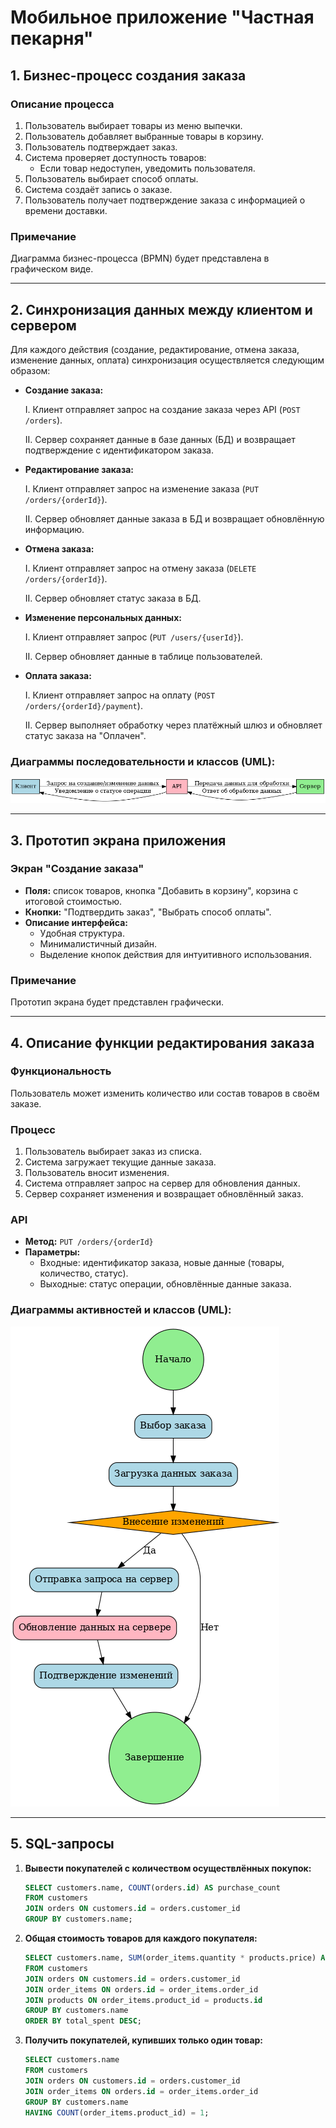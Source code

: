 # Мобильное приложение "Частная пекарня"

## 1. Бизнес-процесс создания заказа

### Описание процесса

1. Пользователь выбирает товары из меню выпечки.
2. Пользователь добавляет выбранные товары в корзину.
3. Пользователь подтверждает заказ.
4. Система проверяет доступность товаров:
   - Если товар недоступен, уведомить пользователя.
5. Пользователь выбирает способ оплаты.
6. Система создаёт запись о заказе.
7. Пользователь получает подтверждение заказа с информацией о времени доставки.

### Примечание

Диаграмма бизнес-процесса (BPMN) будет представлена в графическом виде.

---

## 2. Синхронизация данных между клиентом и сервером

Для каждого действия (создание, редактирование, отмена заказа, изменение данных, оплата) синхронизация осуществляется следующим образом:

- **Создание заказа:**

  I. Клиент отправляет запрос на создание заказа через API (`POST /orders`).

  II. Сервер сохраняет данные в базе данных (БД) и возвращает подтверждение с идентификатором заказа.

- **Редактирование заказа:**

  I. Клиент отправляет запрос на изменение заказа (`PUT /orders/{orderId}`).

  II. Сервер обновляет данные заказа в БД и возвращает обновлённую информацию.

- **Отмена заказа:**

  I. Клиент отправляет запрос на отмену заказа (`DELETE /orders/{orderId}`).

  II. Сервер обновляет статус заказа в БД.

- **Изменение персональных данных:**

  I. Клиент отправляет запрос (`PUT /users/{userId}`).

  II. Сервер обновляет данные в таблице пользователей.

- **Оплата заказа:**

  I. Клиент отправляет запрос на оплату (`POST /orders/{orderId}/payment`).

  II. Сервер выполняет обработку через платёжный шлюз и обновляет статус заказа на "Оплачен".

### Диаграммы последовательности и классов (UML):

 ![Image alt](https://github.com/popa2/mediasoft/blob/main/UML_Sequence_Sync.png)

---

## 3. Прототип экрана приложения

### Экран "Создание заказа"

- **Поля:** список товаров, кнопка "Добавить в корзину", корзина с итоговой стоимостью.
- **Кнопки:** "Подтвердить заказ", "Выбрать способ оплаты".
- **Описание интерфейса:**
  - Удобная структура.
  - Минималистичный дизайн.
  - Выделение кнопок действия для интуитивного использования.

### Примечание

Прототип экрана будет представлен графически.

---

## 4. Описание функции редактирования заказа

### Функциональность

Пользователь может изменить количество или состав товаров в своём заказе.

### Процесс

1. Пользователь выбирает заказ из списка.
2. Система загружает текущие данные заказа.
3. Пользователь вносит изменения.
4. Система отправляет запрос на сервер для обновления данных.
5. Сервер сохраняет изменения и возвращает обновлённый заказ.

### API

- **Метод:** `PUT /orders/{orderId}`
- **Параметры:**
  - Входные: идентификатор заказа, новые данные (товары, количество, статус).
  - Выходные: статус операции, обновлённые данные заказа.

### Диаграммы активностей и классов (UML):

![Image alt](https://github.com/popa2/mediasoft/blob/main/UML_Activity_EditOrder.png)


---

## 5. SQL-запросы

1. **Вывести покупателей с количеством осуществлённых покупок:**

   ```sql
   SELECT customers.name, COUNT(orders.id) AS purchase_count
   FROM customers
   JOIN orders ON customers.id = orders.customer_id
   GROUP BY customers.name;
   ```

2. **Общая стоимость товаров для каждого покупателя:**

   ```sql
   SELECT customers.name, SUM(order_items.quantity * products.price) AS total_spent
   FROM customers
   JOIN orders ON customers.id = orders.customer_id
   JOIN order_items ON orders.id = order_items.order_id
   JOIN products ON order_items.product_id = products.id
   GROUP BY customers.name
   ORDER BY total_spent DESC;
   ```

3. **Получить покупателей, купивших только один товар:**

   ```sql
   SELECT customers.name
   FROM customers
   JOIN orders ON customers.id = orders.customer_id
   JOIN order_items ON orders.id = order_items.order_id
   GROUP BY customers.name
   HAVING COUNT(order_items.product_id) = 1;
   ```

